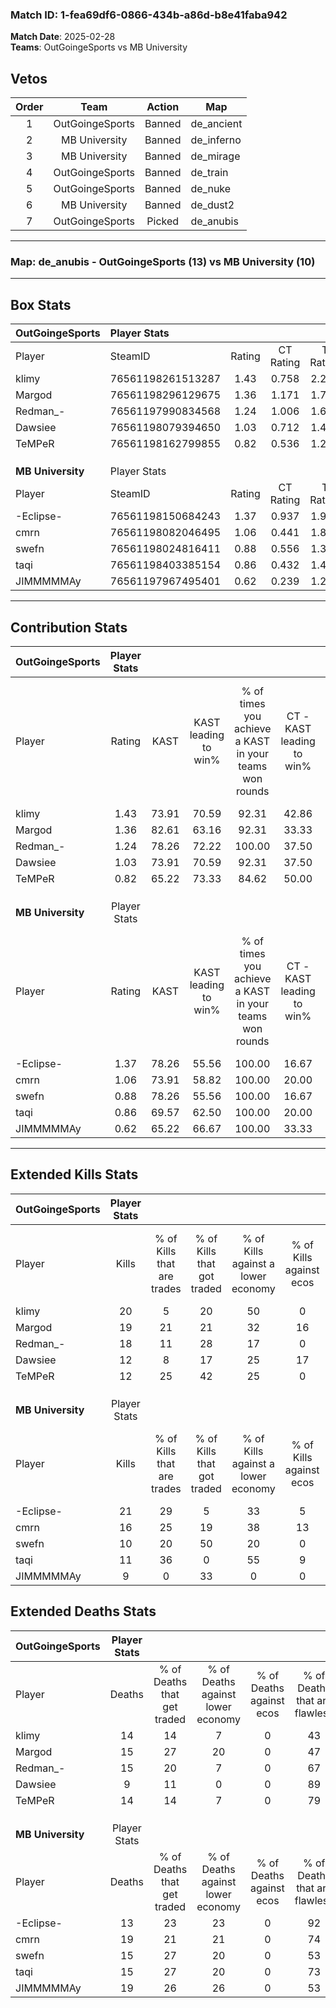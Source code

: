 ### Match ID: 1-fea69df6-0866-434b-a86d-b8e41faba942  
**Match Date**: 2025-02-28  
**Teams**: OutGoingeSports vs MB University  

## Vetos  

| Order | Team | Action | Map |
| :---: | :--: | :----: | --- |
| 1 | OutGoingeSports | Banned | de_ancient |
| 2 | MB University | Banned | de_inferno |
| 3 | MB University | Banned | de_mirage |
| 4 | OutGoingeSports | Banned | de_train |
| 5 | OutGoingeSports | Banned | de_nuke |
| 6 | MB University | Banned | de_dust2 |
| 7 | OutGoingeSports | Picked | de_anubis |

---  

### **Map**: de_anubis - OutGoingeSports (13) vs MB University (10)  
---  

## Box Stats  

| **OutGoingeSports** | Player Stats      |        |           |          |       |       |       |         |        |      |     |
| :- | :- | :-: | :-: | :-: | :-: | :-: | :-: | :-: | :-: | :-: | :-: |
| Player              | SteamID           | Rating | CT Rating | T Rating | KAST  |  ADR  | Kills | Assists | Deaths | K/D  | HS% |
| klimy               | 76561198261513287 |  1.43  |   0.758   |  2.270   | 73.91 | 113.6 |  20   |   10    |   14   | 1.43 | 60  |
| Margod              | 76561198296129675 |  1.36  |   1.171   |  1.759   | 82.61 | 91.9  |  19   |    8    |   15   | 1.27 | 57  |
| Redman_-            | 76561197990834568 |  1.24  |   1.006   |  1.646   | 78.26 | 79.2  |  18   |    6    |   15   | 1.20 | 33  |
| Dawsiee             | 76561198079394650 |  1.03  |   0.712   |  1.430   | 73.91 | 53.1  |  12   |    4    |   9    | 1.33 | 66  |
| TeMPeR              | 76561198162799855 |  0.82  |   0.536   |  1.230   | 65.22 | 46.3  |  12   |    2    |   14   | 0.86 | 41  |
|                     |                   |        |           |          |       |       |       |         |        |      |     |
|                     |                   |        |           |          |       |       |       |         |        |      |     |
|                     |                   |        |           |          |       |       |       |         |        |      |     |
| **MB University**   | Player Stats      |        |           |          |       |       |       |         |        |      |     |
| Player              | SteamID           | Rating | CT Rating | T Rating | KAST  |  ADR  | Kills | Assists | Deaths | K/D  | HS% |
| -Eclipse-           | 76561198150684243 |  1.37  |   0.937   |  1.904   | 78.26 | 75.9  |  21   |    2    |   13   | 1.62 | 33  |
| cmrn                | 76561198082046495 |  1.06  |   0.441   |  1.809   | 73.91 | 83.5  |  16   |    6    |   19   | 0.84 | 62  |
| swefn               | 76561198024816411 |  0.88  |   0.556   |  1.354   | 78.26 | 62.7  |  10   |    4    |   15   | 0.67 | 60  |
| taqi                | 76561198403385154 |  0.86  |   0.432   |  1.440   | 69.57 | 63.3  |  11   |    6    |   15   | 0.73 | 45  |
| JIMMMMMAy           | 76561197967495401 |  0.62  |   0.239   |  1.206   | 65.22 | 48.7  |   9   |    7    |   19   | 0.47 | 55  |
---  

## Contribution Stats  

| **OutGoingeSports** | Player Stats |       |                      |                                                        |                           |                                                             |                          |                                                            |
| :- | :-: | :-: | :-: | :-: | :-: | :-: | :-: | :-: |
| Player              |    Rating    | KAST  | KAST leading to win% | % of times you achieve a KAST in your teams won rounds | CT - KAST leading to win% | CT - % of times you achieve a KAST in your teams won rounds | T - KAST leading to win% | T - % of times you achieve a KAST in your teams won rounds |
| klimy               |     1.43     | 73.91 |        70.59         |                         92.31                          |           42.86           |                           100.00                            |          90.00           |                           90.00                            |
| Margod              |     1.36     | 82.61 |        63.16         |                         92.31                          |           33.33           |                           100.00                            |          90.00           |                           90.00                            |
| Redman_-            |     1.24     | 78.26 |        72.22         |                         100.00                         |           37.50           |                           100.00                            |          100.00          |                           100.00                           |
| Dawsiee             |     1.03     | 73.91 |        70.59         |                         92.31                          |           37.50           |                           100.00                            |          100.00          |                           90.00                            |
| TeMPeR              |     0.82     | 65.22 |        73.33         |                         84.62                          |           50.00           |                           100.00                            |          88.89           |                           80.00                            |
|                     |              |       |                      |                                                        |                           |                                                             |                          |                                                            |
|                     |              |       |                      |                                                        |                           |                                                             |                          |                                                            |
|                     |              |       |                      |                                                        |                           |                                                             |                          |                                                            |
| **MB University**   | Player Stats |       |                      |                                                        |                           |                                                             |                          |                                                            |
| Player              |    Rating    | KAST  | KAST leading to win% | % of times you achieve a KAST in your teams won rounds | CT - KAST leading to win% | CT - % of times you achieve a KAST in your teams won rounds | T - KAST leading to win% | T - % of times you achieve a KAST in your teams won rounds |
| -Eclipse-           |     1.37     | 78.26 |        55.56         |                         100.00                         |           16.67           |                           100.00                            |          75.00           |                           100.00                           |
| cmrn                |     1.06     | 73.91 |        58.82         |                         100.00                         |           20.00           |                           100.00                            |          75.00           |                           100.00                           |
| swefn               |     0.88     | 78.26 |        55.56         |                         100.00                         |           16.67           |                           100.00                            |          75.00           |                           100.00                           |
| taqi                |     0.86     | 69.57 |        62.50         |                         100.00                         |           20.00           |                           100.00                            |          81.82           |                           100.00                           |
| JIMMMMMAy           |     0.62     | 65.22 |        66.67         |                         100.00                         |           33.33           |                           100.00                            |          75.00           |                           100.00                           |
---  

## Extended Kills Stats  

| **OutGoingeSports** | Player Stats |                            |                            |                                    |                         |                              |                                 |                                       |                    |           |
| :- | :-: | :-: | :-: | :-: | :-: | :-: | :-: | :-: | :-: | :-: |
| Player              |    Kills     | % of Kills that are trades | % of Kills that got traded | % of Kills against a lower economy | % of Kills against ecos | % of Kills that are flawless | % of Kills that are close duels | % of Kills that are assisted by flash | Pistol Round Kills | AWP Kills |
| klimy               |      20      |             5              |             20             |                 50                 |            0            |              80              |                5                |                   5                   |         1          |     2     |
| Margod              |      19      |             21             |             21             |                 32                 |           16            |              63              |                5                |                   5                   |         0          |     4     |
| Redman_-            |      18      |             11             |             28             |                 17                 |            0            |              50              |                6                |                   0                   |         0          |     0     |
| Dawsiee             |      12      |             8              |             17             |                 25                 |           17            |              83              |                8                |                   0                   |         0          |     1     |
| TeMPeR              |      12      |             25             |             42             |                 25                 |            0            |              67              |                8                |                   8                   |         1          |     1     |
|                     |              |                            |                            |                                    |                         |                              |                                 |                                       |                    |           |
|                     |              |                            |                            |                                    |                         |                              |                                 |                                       |                    |           |
|                     |              |                            |                            |                                    |                         |                              |                                 |                                       |                    |           |
| **MB University**   | Player Stats |                            |                            |                                    |                         |                              |                                 |                                       |                    |           |
| Player              |    Kills     | % of Kills that are trades | % of Kills that got traded | % of Kills against a lower economy | % of Kills against ecos | % of Kills that are flawless | % of Kills that are close duels | % of Kills that are assisted by flash | Pistol Round Kills | AWP Kills |
| -Eclipse-           |      21      |             29             |             5              |                 33                 |            5            |              71              |               10                |                   0                   |         12         |     2     |
| cmrn                |      16      |             25             |             19             |                 38                 |           13            |              56              |                6                |                  13                   |         0          |     2     |
| swefn               |      10      |             20             |             50             |                 20                 |            0            |              80              |                0                |                   0                   |         0          |     3     |
| taqi                |      11      |             36             |             0              |                 55                 |            9            |              55              |                9                |                   0                   |         0          |     1     |
| JIMMMMMAy           |      9       |             0              |             33             |                 0                  |            0            |              44              |               33                |                   0                   |         0          |     1     |
## Extended Deaths Stats  

| **OutGoingeSports** | Player Stats |                             |                                   |                          |                               |                            |                           |               |
| :- | :-: | :-: | :-: | :-: | :-: | :-: | :-: | :-: |
| Player              |    Deaths    | % of Deaths that get traded | % of Deaths against lower economy | % of Deaths against ecos | % of Deaths that are flawless | % of Deaths that are close | % of Deaths while blinded | Deaths to AWP |
| klimy               |      14      |             14              |                 7                 |            0             |              43               |             14             |             7             |       2       |
| Margod              |      15      |             27              |                20                 |            0             |              47               |             13             |             7             |       2       |
| Redman_-            |      15      |             20              |                 7                 |            0             |              67               |             13             |             0             |       1       |
| Dawsiee             |      9       |             11              |                 0                 |            0             |              89               |             0              |             0             |       3       |
| TeMPeR              |      14      |             14              |                 7                 |            0             |              79               |             7              |             0             |       4       |
|                     |              |                             |                                   |                          |                               |                            |                           |               |
|                     |              |                             |                                   |                          |                               |                            |                           |               |
|                     |              |                             |                                   |                          |                               |                            |                           |               |
| **MB University**   | Player Stats |                             |                                   |                          |                               |                            |                           |               |
| Player              |    Deaths    | % of Deaths that get traded | % of Deaths against lower economy | % of Deaths against ecos | % of Deaths that are flawless | % of Deaths that are close | % of Deaths while blinded | Deaths to AWP |
| -Eclipse-           |      13      |             23              |                23                 |            0             |              92               |             0              |             8             |       2       |
| cmrn                |      19      |             21              |                21                 |            0             |              74               |             0              |             0             |       0       |
| swefn               |      15      |             27              |                20                 |            0             |              53               |             20             |             7             |       0       |
| taqi                |      15      |             27              |                20                 |            0             |              73               |             13             |             0             |       0       |
| JIMMMMMAy           |      19      |             26              |                26                 |            0             |              53               |             0              |             5             |       0       |
